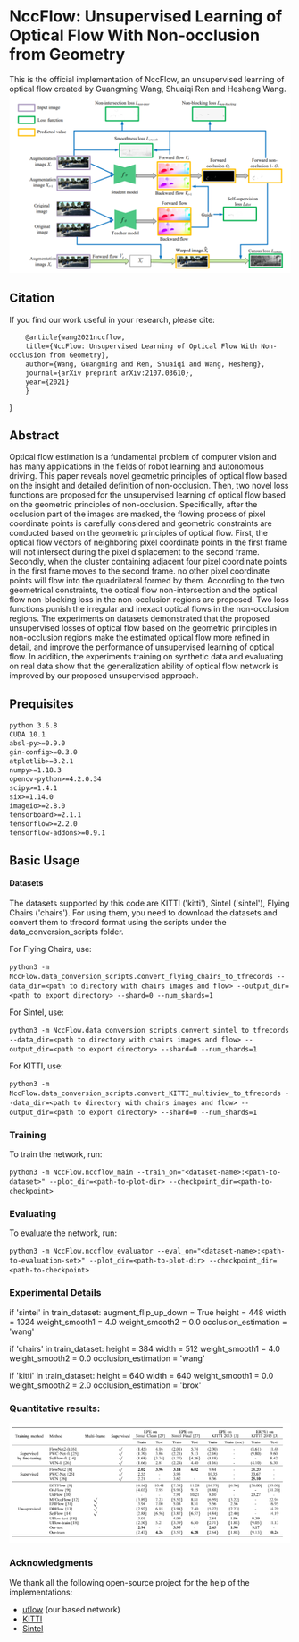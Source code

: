 **NccFlow: Unsupervised Learning of Optical Flow With Non-occlusion from Geometry**
==============================================================================================================================

This is the official implementation of NccFlow, an unsupervised learning of optical flow  created by Guangming Wang, Shuaiqi Ren and Hesheng Wang.
![](doc/network.png)

## Citation
If you find our work useful in your research, please cite:

        @article{wang2021nccflow,
        title={NccFlow: Unsupervised Learning of Optical Flow With Non-occlusion from Geometry},
        author={Wang, Guangming and Ren, Shuaiqi and Wang, Hesheng},
        journal={arXiv preprint arXiv:2107.03610},
        year={2021}
        }
}





## Abstract
Optical flow estimation is a fundamental problem of computer vision and has many applications in the fields of robot learning and autonomous driving. This paper reveals novel geometric principles of optical flow based on the insight and detailed definition of non-occlusion. Then, two novel loss functions are proposed for the unsupervised learning of optical flow based on the geometric principles of non-occlusion. Specifically, after the occlusion part of the images are masked, the flowing process of pixel coordinate points is carefully considered and geometric constraints are conducted based on the geometric principles of optical flow. First, the optical flow vectors of neighboring pixel coordinate points in the first frame will not intersect during the pixel displacement to the second frame. Secondly, when the cluster containing adjacent four pixel coordinate points in the first frame moves to the second frame. no other pixel coordinate points will flow into the quadrilateral formed by them. According to the two geometrical constraints, the optical flow non-intersection and the optical flow non-blocking loss in the non-occlusion regions are proposed. Two loss functions punish the irregular and inexact optical flows in the non-occlusion regions. The experiments on datasets demonstrated that the proposed unsupervised losses of optical flow based on the geometric principles in non-occlusion regions make the estimated optical flow more refined in detail, and improve the performance of unsupervised learning of optical flow. In addition, the experiments training on synthetic data and evaluating on real data show that the generalization ability of optical flow network is improved by our proposed unsupervised approach.


## Prequisites
    python 3.6.8
    CUDA 10.1
    absl-py>=0.9.0
    gin-config>=0.3.0
    atplotlib>=3.2.1
    numpy>=1.18.3
    opencv-python>=4.2.0.34
    scipy>=1.4.1 
    six>=1.14.0
    imageio>=2.8.0
    tensorboard>=2.1.1
    tensorflow>=2.2.0
    tensorflow-addons>=0.9.1



## Basic Usage


#### Datasets

The datasets supported by this code are KITTI ('kitti'), Sintel ('sintel'), Flying Chairs ('chairs'). For using them, you need to download the datasets and convert them to tfrecord format using the scripts under the data_conversion_scripts folder.

For Flying Chairs, use:

`
python3 -m NccFlow.data_conversion_scripts.convert_flying_chairs_to_tfrecords --data_dir=<path to directory with chairs images and flow> --output_dir=<path to export directory> --shard=0 --num_shards=1
`

For Sintel, use:

`
python3 -m NccFlow.data_conversion_scripts.convert_sintel_to_tfrecords --data_dir=<path to directory with chairs images and flow> --output_dir=<path to export directory> --shard=0 --num_shards=1
`

For KITTI, use:

`
python3 -m NccFlow.data_conversion_scripts.convert_KITTI_multiview_to_tfrecords --data_dir=<path to directory with chairs images and flow> --output_dir=<path to export directory> --shard=0 --num_shards=1
`

### Training
To train the network, run:

`
python3 -m NccFlow.nccflow_main --train_on="<dataset-name>:<path-to-dataset>" --plot_dir=<path-to-plot-dir> --checkpoint_dir=<path-to-checkpoint>
`

### Evaluating
To evaluate the network, run:

`
python3 -m NccFlow.nccflow_evaluator --eval_on="<dataset-name>:<path-to-evaluation-set>" --plot_dir=<path-to-plot-dir> --checkpoint_dir=<path-to-checkpoint>
`

### Experimental Details

if 'sintel' in train_dataset:
  augment_flip_up_down = True
  height = 448
  width = 1024
  weight_smooth1 = 4.0
  weight_smooth2 = 0.0
  occlusion_estimation = 'wang'

if 'chairs' in train_dataset:
  height = 384
  width = 512
  weight_smooth1 = 4.0
  weight_smooth2 = 0.0
  occlusion_estimation = 'wang'

if 'kitti' in train_dataset:
  height = 640
  width = 640
  weight_smooth1 = 0.0
  weight_smooth2 = 2.0
  occlusion_estimation = 'brox'

### Quantitative results:

![](doc/result.png)


### Acknowledgments

We thank all the following open-source project for the help of the implementations:
- [uflow](https://github.com/google-research/google-research/tree/master/uflow) (our based network)
- [KITTI](http://www.cvlibs.net/datasets/kitti/eval_flow.php)
- [Sintel](http://sintel.is.tue.mpg.de/)











